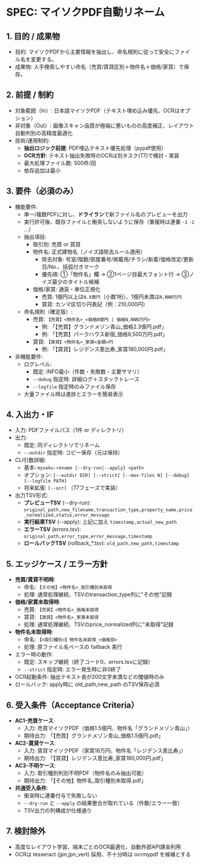 # SPEC: マイソクPDF自動リネーム

## 1. 目的 / 成果物
- 目的: マイソクPDFから主要情報を抽出し、命名規則に従って安全にファイル名を変更する。
- 成果物: 人手検索しやすい命名（売買/賃貸区別＋物件名＋価格/家賃）で保存。

## 2. 前提 / 制約
- 対象範囲（In）: 日本語マイソクPDF（テキスト埋め込み優先、OCRはオプション）
- 非対象（Out）: 画像スキャン品質が極端に悪いものの高度補正、レイアウト自動判別の高精度最適化
- 技術/運用制約: 
  - **抽出ロジック前提**: PDF埋込テキスト優先処理（pypdf使用）
  - **OCR方針**: テキスト抽出失敗時のOCRは別タスク(T7)で検討・実装
  - 最大処理ファイル数: 500件/回
  - 依存追加は最小

## 3. 要件（必須のみ）
- 機能要件:
  - 単一/複数PDFに対し、**ドライラン**で新ファイル名のプレビューを出力
  - 実行許可後、既存ファイルと衝突しないように保存（重複時は連番 `-1` `-2` …）
  - 抽出項目:
    - 取引別: 売買 or 賃貸
    - 物件名: 正式建物名（ノイズ語除去ルール適用）
      - 除去対象: 号室/階数/部屋番号/掲載用/チラシ/新着/価格改定/更新日/No.、括弧付きマーク
      - 優先順: ①「物件名」欄 → ②1ページ目最大フォント行 → ③ノイズ最少のタイトル候補
    - 価格/家賃: 通貨・単位正規化
      - 売買: 1億円以上は`N.X億円`（小数1桁）、1億円未満は`N,NNN万円`
      - 賃貸: カンマ区切り円表記（例：210,000円）
  - 命名規則（確定版）:
    - 売買: `【売買】<物件名>_<価格N億円 | 価格N,NNN万円>`
      - 例: 「【売買】グランドメゾン青山_価格2.3億円.pdf」
      - 例: 「【売買】パークハウス新宿_価格8,500万円.pdf」
    - 賃貸: `【賃貸】<物件名>_家賃<金額>円`
      - 例: 「【賃貸】レジデンス恵比寿_家賃180,000円.pdf」
- 非機能要件:
  - ログレベル:
    - 既定: INFO最小（件数・失敗数・主要サマリ）
    - `--debug` 指定時: 詳細ログ＋スタックトレース
    - `--logfile` 指定時のみファイル保存
  - 大量ファイル時は進捗とエラーを簡易表示

## 4. 入出力・IF
- 入力: PDFファイルパス（1件 or ディレクトリ）
- 出力: 
  - 既定: 同ディレクトリでリネーム
  - `--outdir` 指定時: コピー保存（元は保持）
- CLI引数詳細:
  - 基本: `mysoku-rename {--dry-run|--apply} <path>`
  - オプション: `[--outdir DIR] [--strict] [--max-files N] [--debug] [--logfile PATH]`
  - 将来拡張: `[--ocr]` （T7フェーズで実装）
- 出力TSV形式:
  - **プレビューTSV** (--dry-run): `original_path,new_filename,transaction_type,property_name,price_normalized,status,error_message`
  - **実行結果TSV** (--apply): 上記に加え `timestamp,actual_new_path`
  - **エラーTSV** (errors.tsv): `original_path,error_type,error_message,timestamp`
  - **ロールバックTSV** (rollback_*.tsv): `old_path,new_path,timestamp`

## 5. エッジケース / エラー方針
- **売買/賃貸不明時**: 
  - 命名: `【その他】<物件名>_取引種別未取得`
  - 処理: 通常処理継続、TSVのtransaction_type列に"その他"記録
- **価格/家賃未取得時**: 
  - 売買: `【売買】<物件名>_価格未取得`
  - 賃貸: `【賃貸】<物件名>_家賃未取得`
  - 処理: 通常処理継続、TSVのprice_normalized列に"未取得"記録
- **物件名未取得時**: 
  - 命名: `【<取引種別>】物件名未取得_<価格部>`
  - 処理: 原ファイル名ベースの fallback 実行
- エラー時の動作:
  - 既定: スキップ継続（終了コード0、errors.tsvに記録）
  - `--strict` 指定時: エラー発生時に非0終了
- OCR起動条件: 抽出テキスト長が200文字未満などの閾値時のみ
- ロールバック: apply時に old_path,new_path のTSV保存必須

## 6. 受入条件（Acceptance Criteria）
- **AC1-売買ケース**: 
  - 入力: 売買マイソクPDF（価格1.5億円、物件名「グランドメゾン青山」）
  - 期待出力: 「【売買】グランドメゾン青山_価格1.5億円.pdf」
- **AC2-賃貸ケース**: 
  - 入力: 賃貸マイソクPDF（家賃18万円、物件名「レジデンス恵比寿」）
  - 期待出力: 「【賃貸】レジデンス恵比寿_家賃180,000円.pdf」
- **AC3-不明ケース**: 
  - 入力: 取引種別判別不明PDF（物件名のみ抽出可能）
  - 期待出力: 「【その他】物件名_取引種別未取得.pdf」
- **共通受入条件**:
  - 衝突時に連番付与で失敗しない
  - `--dry-run` と `--apply` の結果整合が取れている（件数/エラー一致）
  - TSV出力の列構成が仕様通り

## 7. 検討除外
- 高度なレイアウト学習、端末ごとのOCR最適化、自動外部API課金利用
- OCRは tesseract (jpn,jpn_vert) 採用、不十分時は ocrmypdf を候補とする
